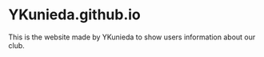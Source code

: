 # YKunieda.github.io

This is the website made by YKunieda to show users information about our club.
